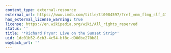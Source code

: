 ```yaml
---
content_type: external-resource
external_url: https://www.imdb.com/title/tt0084597/?ref_=nm_flmg_slf_41
has_external_license_warning: true
license: https://en.wikipedia.org/wiki/All_rights_reserved
status: ''
title: '*Richard Pryor: Live on the Sunset Strip*'
uid: 1dc01b52-6cb3-4c54-bf8c-d900be270b81
wayback_url: ''
---
```

